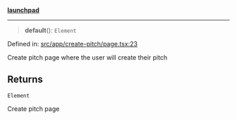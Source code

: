 [**launchpad**](index.md)

***

> **default**(): `Element`

Defined in: [src/app/create-pitch/page.tsx:23](https://github.com/victorbratov/launchpad/blob/ba912ff5e4884ef55d41a8ab239f2bb8e81f8ecb/src/app/create-pitch/page.tsx#L23)

Create pitch page where the user will create their pitch

## Returns

`Element`

Create pitch page
